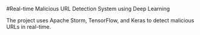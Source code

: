 #Real-time Malicious URL Detection System using Deep Learning

The project uses Apache Storm, TensorFlow, and Keras to detect malicious URLs in real-time.
